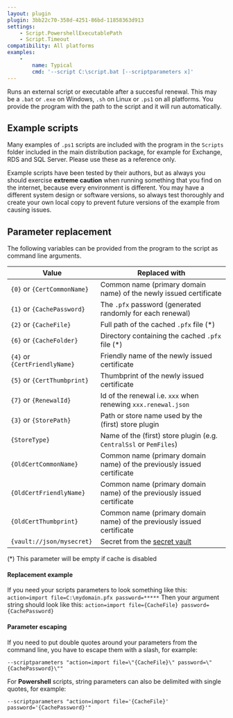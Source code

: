 ```yaml
---
layout: plugin
plugin: 3bb22c70-358d-4251-86bd-11858363d913
settings:
    - Script.PowershellExecutablePath
    - Script.Timeout
compatibility: All platforms
examples:
    - 
        name: Typical
        cmd: '‑‑script C:\script.bat [‑‑scriptparameters x]'
---
```


Runs an external script or executable after a succesful renewal. This may be a `.bat` or `.exe` on Windows, `.sh` on Linux or `.ps1` on all platforms. You provide the program with the path to the script and it will run automatically.

## Example scripts
Many examples of `.ps1` scripts are included with the program in the `Scripts` folder included in the main distribution package, for example for Exchange, RDS and SQL Server. Please use these as a reference only.

<div class="callout-block callout-block-danger pb-1 mt-3">
    <div class="content">
        <p>Example scripts have been tested by their authors, but as always you should exercise <strong>extreme caution</strong> when running something that you find on the internet, because every environment is different. You may have a different system design or software versions, so always test thoroughly and create your own local copy to prevent future versions of the example from causing issues.</p>
    </div>
</div>

## Parameter replacement
The following variables can be provided from the program to the script as command line arguments.

<div class="table-responsive my-4 me-5 pe-5">
    <table class="table table-striped">
        <thead>
            <tr><th>Value</th><th>Replaced with</th></tr>
        </thead>
        <tbody>
            <tr><td><code>{0}</code> or <code>{CertCommonName}</code></td><td>Common name (primary domain name) of the newly issued certificate</td></tr>
            <tr><td><code>{1}</code> or <code>{CachePassword}</code></td><td>The <code>.pfx</code> password (generated randomly for each renewal)</td></tr>
            <tr><td><code>{2}</code> or <code>{CacheFile}</code></td><td>Full path of the cached <code>.pfx</code> file (*)</td></tr>
            <tr><td><code>{6}</code> or <code>{CacheFolder}</code></td><td>Directory containing the cached <code>.pfx</code> file (*)</td></tr>
            <tr><td><code>{4}</code> or <code>{CertFriendlyName}</code></td><td>Friendly name of the newly issued certificate</td></tr>
            <tr><td><code>{5}</code> or <code>{CertThumbprint}</code></td><td>Thumbprint of the newly issued certificate</td></tr>
            <tr><td><code>{7}</code> or <code>{RenewalId}</code></td><td>Id of the renewal i.e. <code>xxx</code> when renewing <code>xxx.renewal.json</code></td></tr>
            <tr><td><code>{3}</code> or <code>{StorePath}</code></td><td>Path or store name used by the (first) store plugin</td></tr>
            <tr><td><code>{StoreType}</code></td><td>Name of the (first) store plugin (e.g. <code>CentralSsl</code> or <code>PemFiles</code>)</td></tr>
            <tr><td><code>{OldCertCommonName}</code></td><td>Common name (primary domain name) of the previously issued certificate</td></tr>
            <tr><td><code>{OldCertFriendlyName}</code></td><td>Common name (primary domain name) of the previously issued certificate</td></tr>
            <tr><td><code>{OldCertThumbprint}</code></td><td>Common name (primary domain name) of the previously issued certificate</td></tr>
            <tr><td><code>{vault://json/mysecret}</code></td><td>Secret from the <a href="/manual/advanced-use/secret-management">secret vault</a></td></tr></tbody></table></div>
(*) This parameter will be empty if cache is disabled

#### Replacement example
If you need your scripts parameters to look something like this: `action=import file=C:\mydomain.pfx password=*****` Then your argument string should look like this: `action=import file={CacheFile} password={CachePassword}`

#### Parameter escaping
If you need to put double quotes around your parameters from the command line, you have to escape them with a slash, for example:

`‑‑scriptparameters "action=import file=\"{CacheFile}\" password=\"{CachePassword}\""`

For **Powershell** scripts, string parameters can also be delimited with single quotes, for example:

`‑‑scriptparameters "action=import file='{CacheFile}' password='{CachePassword}'"`